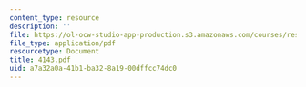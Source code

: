 ```yaml
---
content_type: resource
description: ''
file: https://ol-ocw-studio-app-production.s3.amazonaws.com/courses/res-12-000-evolution-of-physical-oceanography-spring-2007/a7a32a0a41b1ba328a1900dffcc74dc0_4143.pdf
file_type: application/pdf
resourcetype: Document
title: 4143.pdf
uid: a7a32a0a-41b1-ba32-8a19-00dffcc74dc0
---
```

